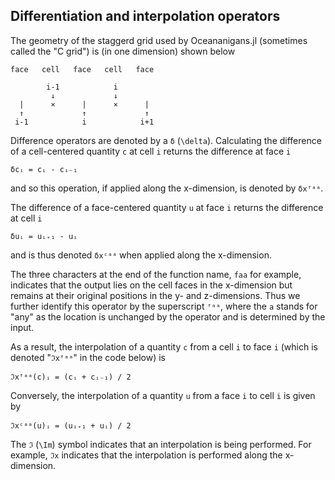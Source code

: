 ## Differentiation and interpolation operators

The geometry of the staggerd grid used by Oceananigans.jl (sometimes called the "C grid")
is (in one dimension) shown below
```
face   cell   face   cell   face

        i-1            i
         ↓             ↓
  |      ×      |      ×      |
  ↑             ↑             ↑
 i-1            i            i+1
```
Difference operators are denoted by a `δ` (`\delta`). Calculating the difference
of a cell-centered quantity `c` at cell `i` returns the difference at face `i`
```
δcᵢ = cᵢ - cᵢ₋₁
```
and so this operation, if applied along the x-dimension, is denoted by `δxᶠᵃᵃ`.

The difference of a face-centered quantity `u` at face `i` returns the difference at cell `i`
```
δuᵢ = uᵢ₊₁ - uᵢ
```
and is thus denoted `δxᶜᵃᵃ` when applied along the x-dimension.

The three characters at the end of the function name, `faa` for example, indicates that the
output lies on the cell faces in the x-dimension but remains at their original positions in 
the y- and z-dimensions. Thus we further identify this operator by the superscript `ᶠᵃᵃ`, where
the `a` stands for "any" as the location is unchanged by the operator and is determined by
the input.

As a result, the interpolation of a quantity `c` from a cell `i` to face `i` (which is denoted
"`ℑxᶠᵃᵃ`" in the code below) is
```
ℑxᶠᵃᵃ(c)ᵢ = (cᵢ + cᵢ₋₁) / 2
```
Conversely, the interpolation of a quantity `u` from a face `i` to cell `i` is given by
```
ℑxᶜᵃᵃ(u)ᵢ = (uᵢ₊₁ + uᵢ) / 2
```
The `ℑ` (`\Im`) symbol indicates that an interpolation is being performed. For example, `ℑx`
indicates that the interpolation is performed along the x-dimension.
